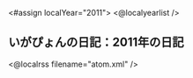 <#assign localYear="2011">
<@localyearlist />

## いがぴょんの日記：2011年の日記

<@localrss filename="atom.xml" />
